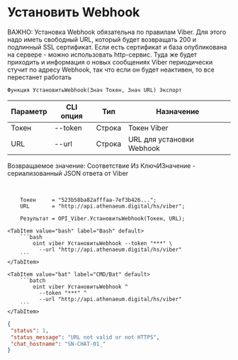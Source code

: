 ﻿---
sidebar_position: 1
---

# Установить Webhook
ВАЖНО: Установка Webhook обязательна по правилам Viber. Для этого надо иметь свободный URL, который будет возвращать 200 и подлинный SSL сертификат. Если есть сертификат и база опубликована на сервере - можно использовать http-сервис. Туда же будет приходить и информация о новых сообщениях Viber периодически стучит по адресу Webhook, так что если он будет неактивен, то все перестанет работать



`Функция УстановитьWebhook(Знач Токен, Знач URL) Экспорт`

  | Параметр | CLI опция | Тип | Назначение |
  |-|-|-|-|
  | Токен | --token | Строка | Токен Viber |
  | URL | --url | Строка | URL для установки Webhook |

  
  Возвращаемое значение:   Соответствие Из КлючИЗначение - сериализованный JSON ответа от Viber

<br/>




```bsl title="Пример кода"
    Токен     = "523b58ba82afffaa-7ef3b426...";
    URL       = "http://api.athenaeum.digital/hs/viber";

    Результат = OPI_Viber.УстановитьWebhook(Токен, URL);
```
    

 <Tabs>
  
    <TabItem value="bash" label="Bash" default>
        ```bash
            oint viber УстановитьWebhook --token "***" \
              --url "http://api.athenaeum.digital/hs/viber"
        ```
    </TabItem>
  
    <TabItem value="bat" label="CMD/Bat" default>
        ```batch
            oint viber УстановитьWebhook ^
              --token "***" ^
              --url "http://api.athenaeum.digital/hs/viber"
        ```
    </TabItem>
</Tabs>


```json title="Результат"
{
 "status": 1,
 "status_message": "URL not valid or not HTTPS",
 "chat_hostname": "SN-CHAT-01_"
}
```
